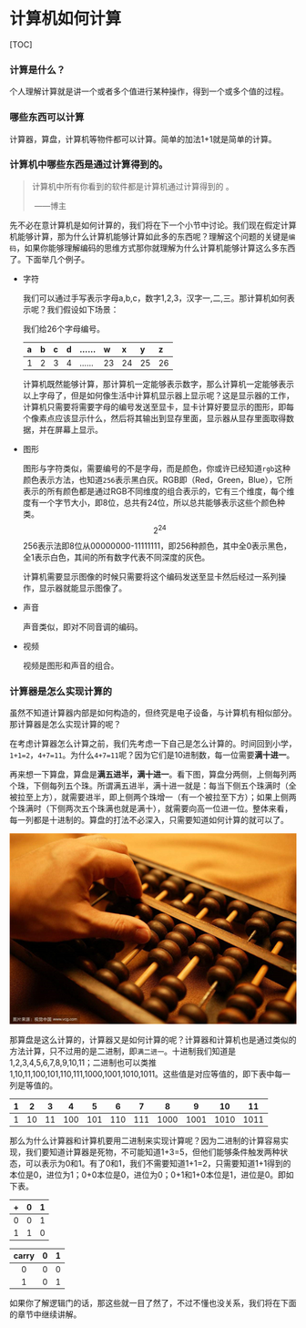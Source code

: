 # 计算机如何计算

[TOC]



### 计算是什么？

个人理解计算就是讲一个或者多个值进行某种操作，得到一个或多个值的过程。

[计算（英语：Calculation）是一种将“单一或多个的输入值”转换为“单一或多个的结果”的一种思考过程。]: https://zh.wikipedia.org/wiki/%E8%AE%A1%E7%AE%97	"Wikipedia"

### 哪些东西可以计算

计算器，算盘，计算机等物件都可以计算。简单的加法1+1就是简单的计算。



### 计算机中哪些东西是通过计算得到的。

> 计算机中所有你看到的软件都是计算机通过计算得到的 。
>
> ​															——博主



先不必在意计算机是如何计算的，我们将在下一个小节中讨论。我们现在假定计算机能够计算，那为什么计算机能够计算如此多的东西呢？理解这个问题的关键是`编码`，如果你能够理解编码的思维方式那你就理解为什么计算机能够计算这么多东西了。下面举几个例子。



* 字符

  我们可以通过手写表示字母a,b,c，数字1,2,3，汉字一,二,三。那计算机如何表示呢？我们假设如下场景：

  我们给26个字母编号。

  | a    | b    | c    | d    | ……   | w    | x    | y    | z    |
  | ---- | ---- | ---- | ---- | ---- | ---- | ---- | ---- | ---- |
  | 1    | 2    | 3    | 4    | ……   | 23   | 24   | 25   | 26   |

  计算机既然能够计算，那计算机一定能够表示数字，那么计算机一定能够表示以上字母了，但是如何像生活中计算机显示器上显示呢？这是显示器的工作，计算机只需要将需要字母的编号发送至显卡，显卡计算好要显示的图形，即每个像素点应该显示什么，然后将其输出到显存里面，显示器从显存里面取得数据，并在屏幕上显示。

* 图形

  图形与字符类似，需要编号的不是字母，而是颜色，你或许已经知道`rgb`这种颜色表示方法，也知道`256`表示黑白灰。RGB即（Red，Green，Blue），它所表示的所有颜色都是通过RGB不同维度的组合表示的，它有三个维度，每个维度有一个字节大小，即8位，总共有24位，所以总共能够表示这些个颜色种类。
  $$
  2^24
  $$
  256表示法即8位从00000000-11111111，即256种颜色，其中全0表示黑色，全1表示白色，其间的所有数字代表不同深度的灰色。

  计算机需要显示图像的时候只需要将这个编码发送至显卡然后经过一系列操作，显示器就能显示图像了。

* 声音

  声音类似，即对不同音调的编码。

* 视频

  视频是图形和声音的组合。



### 计算器是怎么实现计算的

虽然不知道计算器内部是如何构造的，但终究是电子设备，与计算机有相似部分。那计算器是怎么实现计算的呢？



在考虑计算器怎么计算之前，我们先考虑一下自己是怎么计算的。时间回到小学，`1+1=2`，`4+7=11`。为什么`4+7=11`呢？因为它们是10进制数，每一位需要**满十进一**。



再来想一下算盘，算盘是**满五进半，满十进一**。看下图，算盘分两侧，上侧每列两个珠，下侧每列五个珠。所谓满五进半，满十进一就是：每当下侧五个珠满时（全被拉至上方），就需要进半，即上侧两个珠增一（有一个被拉至下方）；如果上侧两个珠满时（下侧两次五个珠满也就是满十），就需要向高一位进一位。整体来看，每一列都是十进制的。算盘的打法不必深入，只需要知道如何计算的就可以了。

![](../pics/算盘.jpg)



那算盘是这么计算的，计算器又是如何计算的呢？计算器和计算机也是通过类似的方法计算，只不过用的是二进制，即`满二进一`。十进制我们知道是1,2,3,4,5,6,7,8,9,10,11；二进制也可以类推1,10,11,100,101,110,111,1000,1001,1010,1011。这些值是对应等值的，即下表中每一列是等值的。



| 1    | 2    | 3    | 4    | 5    | 6    | 7    | 8    | 9    | 10   | 11   |
| ---- | ---- | ---- | ---- | ---- | ---- | ---- | ---- | ---- | ---- | ---- |
| 1    | 10   | 11   | 100  | 101  | 110  | 111  | 1000 | 1001 | 1010 | 1011 |



那么为什么计算器和计算机要用二进制来实现计算呢？因为二进制的计算容易实现，我们要知道计算器是死物，不可能知道1+3=5，但他们能够条件触发两种状态，可以表示为0和1。有了0和1，我们不需要知道1+1=2，只需要知道1+1得到的本位是0，进位为1；0+0本位是0，进位为0；0+1和1+0本位是1，进位是0。即如下表。



|  +   |  0   |  1   |
| :--: | :--: | :--: |
|  0   |  0   |  1   |
|  1   |  1   |  0   |

| carry |  0   |  1   |
| :---: | :--: | :--: |
|   0   |  0   |  0   |
|   1   |  0   |  1   |

[^carry]: 即进位



如果你了解逻辑门的话，那这些就一目了然了，不过不懂也没关系，我们将在下面的章节中继续讲解。